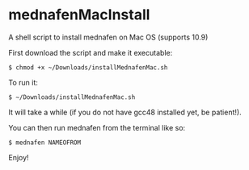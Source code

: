 mednafenMacInstall
==================

A shell script to install mednafen on Mac OS (supports 10.9)

First download the script and make it executable:

    $ chmod +x ~/Downloads/installMednafenMac.sh

To run it:

    $ ~/Downloads/installMednafenMac.sh

It will take a while (if you do not have gcc48 installed yet, be patient!).

You can then run mednafen from the terminal like so:

    $ mednafen NAMEOFROM

Enjoy!


